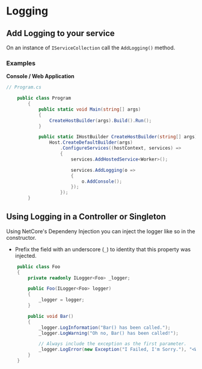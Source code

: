 # Logging

## Add Logging to your service

On an instance of `IServiceCollection` call the `AddLogging()` method.

### Examples
**Console / Web Application**
```csharp
// Program.cs

    public class Program
        {
            public static void Main(string[] args)
            {
                CreateHostBuilder(args).Build().Run();
            }

            public static IHostBuilder CreateHostBuilder(string[] args) =>
                Host.CreateDefaultBuilder(args)
                    .ConfigureServices((hostContext, services) =>
                    {
                        services.AddHostedService<Worker>();

                        services.AddLogging(o =>
                        {
                            o.AddConsole();
                        });
                    });
        }
```

## Using Logging in a Controller or Singleton

Using NetCore's Dependeny Injection you can inject the logger like so in the constructor.

* Prefix the field with an underscore (`_`) to identity that this property was injected.

```csharp
    public class Foo
    {
        private readonly ILogger<Foo> _logger;

        public Foo(ILogger<Foo> logger)
        {
            _logger = logger;
        }

        public void Bar()
        {
            _logger.LogInformation("Bar() has been called.");
            _logger.LogWarning("Oh no, Bar() has been called!");

            // Always include the exception as the first parameter.
            _logger.LogError(new Exception("I Failed, I'm Sorry."), "<What we're you trying to acheive?>")
        }
    }
```
